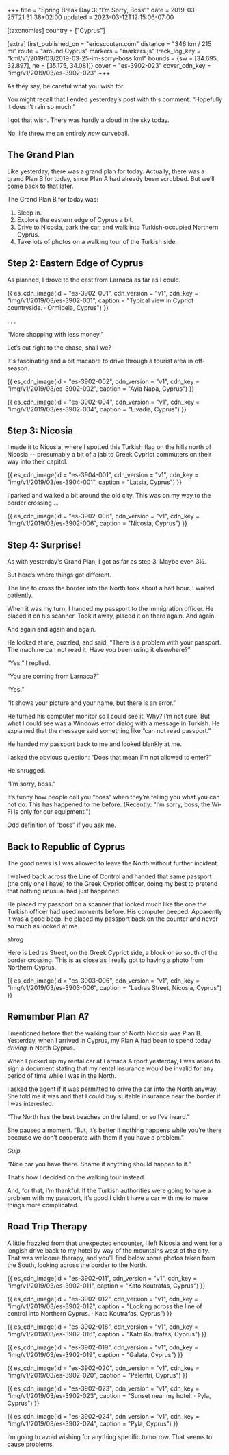 +++
title = "Spring Break Day 3: “I’m Sorry, Boss”"
date = 2019-03-25T21:31:38+02:00
updated = 2023-03-12T12:15:06-07:00

[taxonomies]
country = ["Cyprus"]

[extra]
first_published_on = "ericscouten.com"
distance = "346 km / 215 mi"
route = "around Cyprus"
markers = "markers.js"
track_log_key = "kml/v1/2019/03/2019-03-25-im-sorry-boss.kml"
bounds = {sw = [34.695, 32.897], ne = [35.175, 34.081]}
cover = "es-3902-023"
cover_cdn_key = "img/v1/2019/03/es-3902-023"
+++

As they say, be careful what you wish for.

<!-- more -->

You might recall that I ended yesterday’s post with this comment: “Hopefully it doesn’t rain so much.”

I got that wish. There was hardly a cloud in the sky today.

No, life threw me an entirely _new_ curveball.

## The Grand Plan

Like yesterday, there was a grand plan for today. Actually, there was a grand Plan B for today, since Plan A had already been scrubbed. But we’ll come back to that later.

The Grand Plan B for today was:

1. Sleep in.
2. Explore the eastern edge of Cyprus a bit.
3. Drive to Nicosia, park the car, and walk into Turkish-occupied Northern Cyprus.
4. Take lots of photos on a walking tour of the Turkish side.

## Step 2: Eastern Edge of Cyprus

As planned, I drove to the east from Larnaca as far as I could.

{{ es_cdn_image(id = "es-3902-001", cdn_version = "v1", cdn_key = "img/v1/2019/03/es-3902-001", caption = "Typical view in Cypriot countryside. · Ormideia, Cyprus") }}

. . .

“More shopping with less money.”

Let’s cut right to the chase, shall we?

It's fascinating and a bit macabre to drive through a tourist area in off-season.

{{ es_cdn_image(id = "es-3902-002", cdn_version = "v1", cdn_key = "img/v1/2019/03/es-3902-002", caption = "Ayia Napa, Cyprus") }}

{{ es_cdn_image(id = "es-3902-004", cdn_version = "v1", cdn_key = "img/v1/2019/03/es-3902-004", caption = "Livadia, Cyprus") }}

## Step 3: Nicosia

I made it to Nicosia, where I spotted this Turkish flag on the hills north of Nicosia -- presumably a bit of a jab to Greek Cypriot commuters on their way into their capitol.

{{ es_cdn_image(id = "es-3904-001", cdn_version = "v1", cdn_key = "img/v1/2019/03/es-3904-001", caption = "Latsia, Cyprus") }}

I parked and walked a bit around the old city. This was on my way to the border crossing ...

{{ es_cdn_image(id = "es-3902-006", cdn_version = "v1", cdn_key = "img/v1/2019/03/es-3902-006", caption = "Nicosia, Cyprus") }}

## Step 4: Surprise!

As with yesterday's Grand Plan, I got as far as step 3. Maybe even 3½.

But here’s where things got different.

The line to cross the border into the North took about a half hour. I waited patiently.

When it was my turn, I handed my passport to the immigration officer. He placed it on his scanner. Took it away, placed it on there again. And again.

And again and again and again.

He looked at me, puzzled, and said, “There is a problem with your passport. The machine can not read it. Have you been using it elsewhere?”

“Yes,” I replied.

“You are coming from Larnaca?”

“Yes.”

“It shows your picture and your name, but there is an error.”

He turned his computer monitor so I could see it. Why? I’m not sure. But what I could see was a Windows error dialog with a message in Turkish. He explained that the message said something like “can not read passport.”

He handed my passport back to me and looked blankly at me.

I asked the obvious question: “Does that mean I’m not allowed to enter?”

He shrugged.

“I’m sorry, boss.”

It’s funny how people call you “boss” when they’re telling you what you can not do. This has happened to me before. (Recently: “I’m sorry, boss, the Wi-Fi is only for our equipment.”)

Odd definition of “boss” if you ask me.

## Back to Republic of Cyprus

The good news is I was allowed to leave the North without further incident.

I walked back across the Line of Control and handed that same passport (the only one I have) to the Greek Cypriot officer, doing my best to pretend that nothing unusual had just happened.

He placed my passport on a scanner that looked much like the one the Turkish officer had used moments before. His computer beeped. Apparently it was a good beep. He placed my passport back on the counter and never so much as looked at me.

_shrug_

Here is Ledras Street, on the Greek Cypriot side, a block or so south of the border crossing. This is as close as I really got to having a photo from Northern Cyprus.

{{ es_cdn_image(id = "es-3903-006", cdn_version = "v1", cdn_key = "img/v1/2019/03/es-3903-006", caption = "Ledras Street, Nicosia, Cyprus") }}

## Remember Plan A?

I mentioned before that the walking tour of North Nicosia was Plan B. Yesterday, when I arrived in Cyprus, my Plan A had been to spend today _driving_ in North Cyprus.

When I picked up my rental car at Larnaca Airport yesterday, I was asked to sign a document stating that my rental insurance would be invalid for any period of time while I was in the North.

I asked the agent if it was permitted to drive the car into the North anyway. She told me it was and that I could buy suitable insurance near the border if I was interested.

“The North has the best beaches on the Island, or so I’ve heard.”

She paused a moment. “But, it’s better if nothing happens while you’re there because we don’t cooperate with them if you have a problem.”

_Gulp._

“Nice car you have there. Shame if anything should happen to it.”

That’s how I decided on the walking tour instead.

And, for that, I’m thankful. If the Turkish authorities were going to have a problem with my passport, it’s good I didn’t have a car with me to make things more complicated.

## Road Trip Therapy

A little frazzled from that unexpected encounter, I left Nicosia and went for a longish drive back to my hotel by way of the mountains west of the city. That was welcome therapy, and you’ll find below some photos taken from the South, looking across the border to the North.

{{ es_cdn_image(id = "es-3902-011", cdn_version = "v1", cdn_key = "img/v1/2019/03/es-3902-011", caption = "Kato Koutrafas, Cyprus") }}

{{ es_cdn_image(id = "es-3902-012", cdn_version = "v1", cdn_key = "img/v1/2019/03/es-3902-012", caption = "Looking across the line of control into Northern Cyprus. · Kato Koutrafas, Cyprus") }}

{{ es_cdn_image(id = "es-3902-016", cdn_version = "v1", cdn_key = "img/v1/2019/03/es-3902-016", caption = "Kato Koutrafas, Cyprus") }}

{{ es_cdn_image(id = "es-3902-019", cdn_version = "v1", cdn_key = "img/v1/2019/03/es-3902-019", caption = "Galata, Cyprus") }}

{{ es_cdn_image(id = "es-3902-020", cdn_version = "v1", cdn_key = "img/v1/2019/03/es-3902-020", caption = "Pelentri, Cyprus") }}

{{ es_cdn_image(id = "es-3902-023", cdn_version = "v1", cdn_key = "img/v1/2019/03/es-3902-023", caption = "Sunset near my hotel. · Pyla, Cyprus") }}

{{ es_cdn_image(id = "es-3902-024", cdn_version = "v1", cdn_key = "img/v1/2019/03/es-3902-024", caption = "Pyla, Cyprus") }}

I’m going to avoid wishing for anything specific tomorrow. That seems to cause problems.

